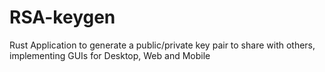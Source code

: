 # RSA-keygen
Rust Application to generate a public/private key pair to share with others, implementing GUIs for Desktop, Web and Mobile
